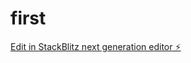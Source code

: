 # first

[Edit in StackBlitz next generation editor ⚡️](https://stackblitz.com/~/github.com/Daniel93411/first)